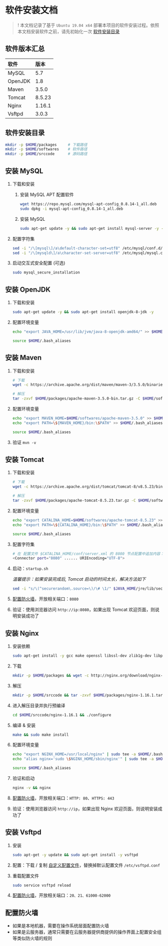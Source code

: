 # 软件安装文档

> ! 本文档记录了基于 `Ubuntu 19.04 x64` 部署本项目的软件安装过程。依照本文档安装软件之前，请先初始化一次 [软件安装目录](#软件安装目录)

## 软件版本汇总

| 软件    | 版本   |
|:--------|:-------|
| MySQL   | 5.7    |
| OpenJDK | 1.8    |
| Maven   | 3.5.0  |
| Tomcat  | 8.5.23 |
| Nginx   | 1.16.1 |
| Vsftpd  | 3.0.3  |

## 软件安装目录

```bash
mkdir -p $HOME/packages     # 下载路径
mkdir -p $HOME/softwares    # 软件路径
mkdir -p $HOME/srccode      # 源码路径
```

## 安装 MySQL

1. 下载和安装
   1.  安装 MySQL APT 配置软件

       ```bash
       wget https://repo.mysql.com/mysql-apt-config_0.8.14-1_all.deb
       sudo dpkg -i mysql-apt-config_0.8.14-1_all.deb
       ```
   2.  安装 MySQL

       ```bash
       sudo apt-get update -y && sudo apt-get install mysql-server -y --allow-unauthenticated
       ```

2. 配置字符集

   ```bash
   sed -i "/\[mysql\]/a\default-character-set=utf8" /etc/mysql/conf.d/mysql.cnf
   sed -i "/\[mysqld\]/a\character-set-server=utf8" /etc/mysql/mysql.conf.d/mysqld.cnf
   ```

3. 启动交互式安全配置 (可选)

   ```bash
   sudo mysql_secure_installation
   ```

## 安装 OpenJDK

1. 下载和安装

   ```bash
   sudo apt-get update -y && sudo apt-get install openjdk-8-jdk -y
   ```

2. 配置环境变量

   ```bash
   echo "export JAVA_HOME=/usr/lib/jvm/java-8-openjdk-amd64/" >> $HOME/.bash_aliases

   source $HOME/.bash_aliases
   ```

## 安装 Maven

1. 下载和安装

   ```bash
   # 下载
   wget -c https://archive.apache.org/dist/maven/maven-3/3.5.0/binaries/apache-maven-3.5.0-bin.tar.gz -O $HOME/packages/apache-maven-3.5.0-bin.tar.gz

   # 解压
   tar -zxvf $HOME/packages/apache-maven-3.5.0-bin.tar.gz -C $HOME/softwares
   ```

2. 配置环境变量

   ```bash
   echo "export MAVEN_HOME=$HOME/softwares/apache-maven-3.5.0" >> $HOME/.bash_aliases
   echo "export PATH=\${MAVEN_HOME}/bin:\$PATH" >> $HOME/.bash_aliases
   
   source $HOME/.bash_aliases 
   ```

3. 验证 `mvn -v`

## 安装 Tomcat

1. 下载和安装

   ```bash
   # 下载
   wget -c https://archive.apache.org/dist/tomcat/tomcat-8/v8.5.23/bin/apache-tomcat-8.5.23.tar.gz -O $HOME/packages/apache-tomcat-8.5.23.tar.gz
   
   # 解压
   tar -zxvf $HOME/packages/apache-tomcat-8.5.23.tar.gz -C $HOME/softwares
   ```

2. 配置环境变量

   ```bash
   echo "export CATALINA_HOME=$HOME/softwares/apache-tomcat-8.5.23" >> $HOME/.bash_aliases
   echo "export PATH=\${CATALINA_HOME}/bin:\$PATH" >> $HOME/.bash_aliases
   
   source $HOME/.bash_aliases
   ```

3. 配置字符集

   ```bash
   # 在 配置文件 $CATALINA_HOME/conf/server.xml 的 8080 节点配置中追加内容： URIEncoding="UTF-8", 如下
   <Connector port="8080" ...... URIEncoding="UTF-8">
   ```

4. 启动：`startup.sh`

   *温馨提示：如果安装完成后, Tomcat 启动的时间太长，解决方法如下*

   ```bash
   sed -i "s/\(^securerandom\.source=\)/\# \1/" $JAVA_HOME/jre/lib/security/java.security
   ```

5. [配置防火墙](#配置防火墙)，开放相关端口：`8080`
6. 验证：使用浏览器访问 `http://ip:8080`，如果出现 Tomcat 欢迎页面，则说明安装成功了

## 安装 Nginx

1. 安装依赖

   ```bash
   sudo apt-get install -y gcc make openssl libssl-dev zlib1g-dev libpcre3 libpcre3-dev
   ```

2. 下载

   ```bash
   mkdir -p $HOME/packages && wget -c http://nginx.org/download/nginx-1.16.1.tar.gz -O $HOME/packages/nginx-1.16.1.tar.gz
   ```

3. 解压

   ```bash
   mkdir -p $HOME/srccode && tar -zxvf $HOME/packages/nginx-1.16.1.tar.gz -C $HOME/srccode
   ```

4. 进入解压目录并执行预编译

   ```bash
   cd $HOME/srccode/nginx-1.16.1 && ./configure
   ```
5. 编译 & 安装

   ```bash
   make && sudo make install
   ```

6. 配置环境变量

   ```bash
   echo "export NGINX_HOME=/usr/local/nginx" | sudo tee -a $HOME/.bash_aliases
   echo "alias nginx='sudo \$NGINX_HOME/sbin/nginx'" | sudo tee -a $HOME/.bash_aliases
   
   source $HOME/.bash_aliases
   ```

7. 验证和启动

   ```bash
   nginx -v && nginx
   ```

8. [配置防火墙](#配置防火墙)，开放相关端口：`HTTP: 80`、`HTTPS: 443`
9. 验证：使用浏览器访问 `http://ip`，如果出现 Nginx 欢迎页面，则说明安装成功了

## 安装 Vsftpd

1. 安装

   ```bash
   sudo apt-get -y update && sudo apt-get install -y vsftpd
   ```

2. 配置：下载 / 复制 [自定义配置文件]，替换掉默认配置文件 `/etc/vsftpd.conf`
3. 重载配置文件

   ```bash
   sudo service vsftpd reload
   ```

4. [配置防火墙](#配置防火墙)，开放相关端口：`20、21、61000-62000`

## 配置防火墙

- 如果是本地机器，需要在操作系统层面配置防火墙
- 如果是云服务器，通常只需要在云服务器提供商提供的操作界面上配置安全组等类似防火墙的规则

[自定义配置文件]: https://raw.githubusercontent.com/epochwz/mall/master/docs/assets/vsftpd.conf
